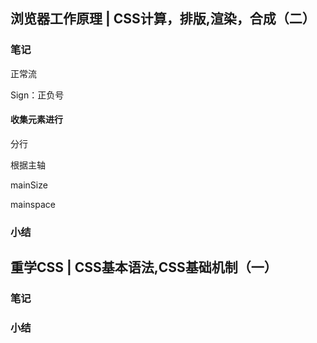 ## 浏览器工作原理 | CSS计算，排版,渲染，合成（二）

### 笔记

正常流

Sign：正负号

#### 收集元素进行

分行

根据主轴

mainSize

mainspace

### 小结

## 重学CSS | CSS基本语法,CSS基础机制（一）

### 笔记

### 小结